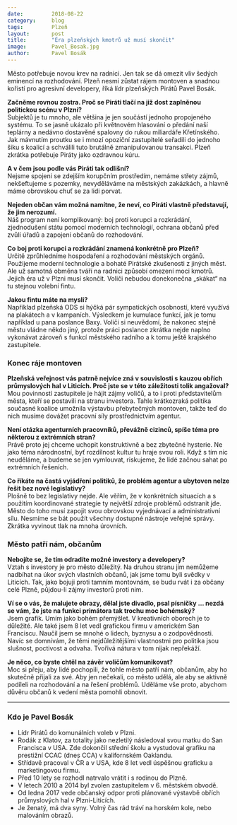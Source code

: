 ```yaml
---
date:         2018-08-22
category:     blog
tags:         Plzeň
layout:       post
title:        "Éra plzeňských kmotrů už musí skončit" 
image:        Pavel_Bosak.jpg
author:       Pavel Bosák
---
```


Město potřebuje novou krev na radnici. Jen tak se dá omezit vliv šedých eminencí na rozhodování. Plzeň nesmí zůstat rájem montoven a snadnou kořistí pro agresivní developery, říká lídr plzeňských Pirátů Pavel Bosák.

**Začněme rovnou zostra. Proč se Piráti tlačí na již dost zaplněnou politickou scénu v Plzni?**  
Subjektů je tu mnoho, ale většina je jen součástí jednoho propojeného systému. To se jasně ukázalo při květnovém hlasování o předání naší teplárny a nedávno dostavěné spalovny do rukou miliardáře Křetínského. Jak mávnutím 
proutku se i mnozí opoziční zastupitelé seřadili do jednoho šiku s koalicí a schválili tuto brutálně zmanipulovanou transakci. Plzeň zkrátka potřebuje Piráty jako ozdravnou kúru. 

**A v čem jsou podle vás Piráti tak odlišní?**  
Nejsme spojeni se zdejším korupčním prostředím, nemáme střety zájmů, nekšeftujeme s pozemky, nevydělá­váme na městských zakáz­kách, a hlavně máme obrovskou chuť se za lidi porvat.

**Nejeden občan vám možná namítne, že neví, co Piráti vlastně představují, že jim nerozumí.**  
Náš program není komplikovaný: boj proti korupci a rozkrádání, zjednodušení státu pomocí moder­ních technologií, ochrana občanů před zvůlí úřadů a  zapojení občanů do rozhodování.

**Co boj proti korupci a rozkrádání znamená  konkrétně pro Plzeň?**  
Určitě zprůhledníme hospodaření a rozhodování městských orgánů. Použijeme moderní technologie a bohaté Pirátské zkušenosti z jiných měst. Ale už samotná obměna tváří na radnici způsobí omezení moci kmotrů. Jejich éra už v Plzni musí skončit. Voliči nebudou donekonečna „skákat“ na tu stejnou volební fintu.

**Jakou fintu máte na mysli?**  
Například plzeňská ODS si hýčká pár sympatických osobností, které využívá na plakátech a v kampaních. Výsledkem je kumulace funkcí, jak je tomu například u pana poslance Baxy. Voliči si neuvědomí, že nakonec stejně městu vládne někdo jiný, protože práci poslance zkrátka nejde naplno vykonávat zároveň s funkcí městského radního a k tomu ještě krajského zastupitele.

### Konec ráje montoven

**Plzeňská veřejnost vás patrně nejvíce zná v souvislosti s kauzou obřích průmyslových hal v Liticích. Proč jste se v této záležitosti tolik angažoval?**  
Mou povinností zastupitele je hájit zájmy voličů, a to i proti představitelům města, kteří se postavili na stranu investora. Tahle krátkozraká politika současné koalice umožnila výstavbu přeby­tečných montoven, takže teď do nich musíme dovážet pracovní síly prostřednictvím agentur.

**Není otázka agenturních pracovníků, převážně cizinců, spíše téma pro některou z extrémních stran?**  
Právě proto jej chceme uchopit konstruktivně a bez zbytečné hysterie. Ne jako téma národnostní, byť rozdílnost kultur tu hraje svou roli. Když s tím nic neuděláme, a budeme se jen vymlouvat, riskujeme, že lidé začnou sahat po extrémních řešeních. 

**Co říkáte na častá vyjádření politiků, že problém agentur a ubytoven nelze řešit bez nové legislativy?**  
Plošně to bez legislativy nejde. Ale věřím, že v konkrétních situacích a s použitím koordinované strategie ty největší zdroje problémů odstranit jde. Město do toho musí zapojit svou obrovskou vyjednávací a administrativní sílu. Nesmíme se bát použít všechny dostupné nástroje veřejné správy. Zkrátka vyvinout tlak na mnoha úrovních.

### Město patří nám, občanům

**Nebojíte se, že tím odradíte možné investory a developery?**  
Vztah s investory je pro město důležitý. Na druhou stranu jim nemůžeme nadbíhat na úkor svých vlastních občanů, jak jsme tomu byli svědky v Liticích. Tak, jako bojuji proti tamním montovnám, se budu rvát i za občany celé Plzně, půjdou-li zájmy investorů proti nim. 

**Ví se o vás, že malujete obrazy, dělal jste divadlo, psal písničky … nezdá se vám, že jste na funkci primátora tak trochu moc bohémský?**  
Jsem grafik. Umím jako bohém přemýšlet. V kreativních oborech je to důležité. Ale také jsem 8 let vedl grafickou firmu v americkém San Franciscu. Naučil jsem se mnohé o lidech, byznysu a o zodpovědnosti. Navíc se domnívám, že těmi nejdůležitějšími vlastnostmi pro politika jsou slušnost, poctivost a odvaha. Tvořivá nátura v tom nijak nepřekáží.

**Je něco, co byste chtěl na závěr voličům komunikovat?**  
Moc si přeju, aby lidé pochopili, že tohle město patří nám, občanům, aby ho skutečně přijali za své. Aby jen nečekali, co město udělá, ale aby se aktivně podíleli na rozhodování a na řešení problémů. Uděláme vše proto, abychom důvěru občanů k vedení města pomohli obnovit.
  
  
_____________________________________________

### Kdo je Pavel Bosák

- Lídr Pirátů do komunálních voleb v Plzni.
- Rodák z Klatov, za totality jako nezletilý následoval svou matku do San Francisca v USA. Zde dokončil střední školu a vystudoval grafiku na prestižní CCAC (dnes CCA) v kalifornském Oaklandu.
- Střídavě pracoval v ČR a v USA, kde 8 let vedl úspěšnou graficku a marketingovou firmu. 
- Před 10 lety se rozhodl natrvalo vrátit i s rodinou do Plzně.
- V letech 2010 a 2014 byl zvolen zastupitelem v 6. městském obvodě. 
- Od ledna 2017 vede občanský odpor proti plánované výstavbě obřích průmyslových hal v Plzni-Liticích.
- Je ženatý, má dva syny. Volný čas rád tráví na horském kole, nebo malováním obrazů.